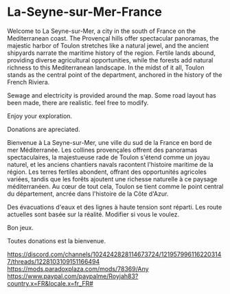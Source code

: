 # La-Seyne-sur-Mer-France

Welcome to La Seyne-sur-Mer, a city in the south of France on the Mediterranean coast. The Provençal hills offer spectacular panoramas, the majestic harbor of Toulon stretches like a natural jewel, and the ancient shipyards narrate the maritime history of the region. Fertile lands abound, providing diverse agricultural opportunities, while the forests add natural richness to this Mediterranean landscape. In the midst of it all, Toulon stands as the central point of the department, anchored in the history of the French Riviera. 

Sewage and electricity is provided around the map. Some road layout has been made, there are realistic. feel free to modify.

Enjoy your exploration.

Donations are apreciated.

Bienvenue à La Seyne-sur-Mer, une ville du sud de la France en bord de mer Méditerranée. Les collines provençales offrent des panoramas spectaculaires, la majestueuse rade de Toulon s'étend comme un joyau naturel, et les anciens chantiers navals racontent l'histoire maritime de la région. Les terres fertiles abondent, offrant des opportunités agricoles variées, tandis que les forêts ajoutent une richesse naturelle à ce paysage méditerranéen. Au cœur de tout cela, Toulon se tient comme le point central du département, ancrée dans l'histoire de la Côte d'Azur. 

Des évacuations d'eaux et des lignes à haute tension sont réparti. Les route actuelles sont basée sur la réalité. Modifier si vous le voulez.

Bon jeux.

Toutes donations est la bienvenue.

https://discord.com/channels/1024242828114673724/1219579961162203147/threads/1228103109151166494
https://mods.paradoxplaza.com/mods/78369/Any
https://www.paypal.com/paypalme/Royjah83?country.x=FR&locale.x=fr_FR#
